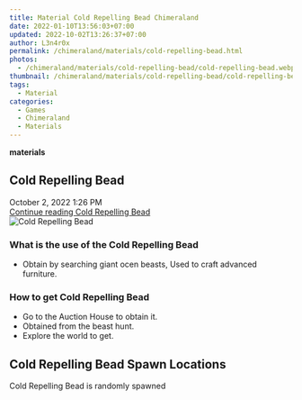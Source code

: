 ```yaml
---
title: Material Cold Repelling Bead Chimeraland
date: 2022-01-10T13:56:03+07:00
updated: 2022-10-02T13:26:37+07:00
author: L3n4r0x
permalink: /chimeraland/materials/cold-repelling-bead.html
photos:
  - /chimeraland/materials/cold-repelling-bead/cold-repelling-bead.webp
thumbnail: /chimeraland/materials/cold-repelling-bead/cold-repelling-bead.webp
tags:
  - Material
categories:
  - Games
  - Chimeraland
  - Materials
---
```


<section id="bootstrap-wrapper">
  <link
    rel="stylesheet"
    href="https://rawcdn.githack.com/dimaslanjaka/Web-Manajemen/0c3b5aa1813bd4abcd2c11bf3e37928b15c28664/css/bootstrap-5-3-0-alpha3-wrapper.css"
  />
  <div
    class="row g-0 border rounded overflow-hidden flex-md-row mb-4 shadow-sm position-relative bg-light text-dark"
  >
    <div class="col p-4 d-flex flex-column position-static">
      <strong class="d-inline-block mb-2 text-success">materials</strong>
      <h2 class="mb-0">Cold Repelling Bead</h2>
      <div class="mb-1 text-muted">October 2, 2022 1:26 PM</div>
      <a
        href="/chimeraland/materials/cold-repelling-bead.html"
        class="stretched-link d-none"
        >Continue reading Cold Repelling Bead</a
      >
    </div>
    <div class="col-auto d-none d-lg-block">
      <img
        src="/chimeraland/materials/cold-repelling-bead/cold-repelling-bead.webp"
        alt="Cold Repelling Bead"
      />
    </div>
  </div>
  <div class="row bg-light text-dark">
    <div class="col-lg-6 col-12 mb-2">
      <div class="card">
        <div class="card-body">
          <h3 class="card-title">What is the use of the Cold Repelling Bead</h3>
          <div class="card-text">
            <ul>
              <li>
                Obtain by searching giant ocen beasts, Used to craft advanced
                furniture.
              </li>
            </ul>
          </div>
        </div>
      </div>
    </div>
    <div class="col-lg-6 col-12 mb-2">
      <div class="card">
        <div class="card-body">
          <h3 class="card-title">How to get Cold Repelling Bead</h3>
          <div class="card-text">
            <ul>
              <li>Go to the Auction House to obtain it.</li>
              <li>Obtained from the beast hunt.</li>
              <li>Explore the world to get.</li>
            </ul>
          </div>
        </div>
      </div>
    </div>
    <div class="col-12 mb-2">
      <h2>Cold Repelling Bead Spawn Locations</h2>
      <p>Cold Repelling Bead is randomly spawned</p>
    </div>
  </div>
</section>